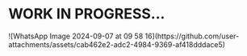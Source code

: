 <H1>WORK IN PROGRESS...</H1>
![WhatsApp Image 2024-09-07 at 09 58 16](https://github.com/user-attachments/assets/cab462e2-adc2-4984-9369-af418dddace5)
